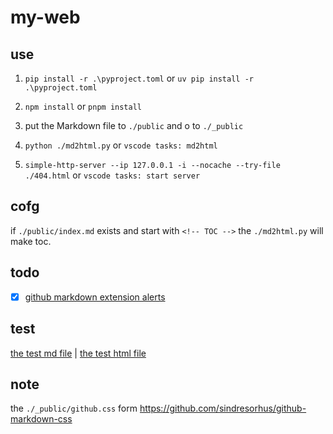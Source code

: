 # my-web

## use

1. `pip install -r .\pyproject.toml` or
   `uv pip install -r .\pyproject.toml`

2. `npm install` or
   `pnpm install`

3. put the Markdown file to `./public` and o to `./_public`

4. `python ./md2html.py` or
   `vscode tasks: md2html`

5. `simple-http-server --ip 127.0.0.1 -i --nocache --try-file ./404.html` or
   `vscode tasks: start server`

## cofg

if `./public/index.md` exists and start with `<!-- TOC -->`
the `./md2html.py` will make toc.

## todo

- [x] [github markdown extension alerts](https://github.blog/changelog/2023-12-14-new-markdown-extension-alerts-provide-distinctive-styling-for-significant-content/)

## test

[the test md file](public/test.md) | [the test html file](public/test.html)

## note

the `./_public/github.css` form https://github.com/sindresorhus/github-markdown-css
